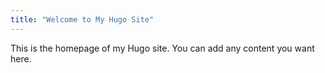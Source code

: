 ```yaml
---
title: "Welcome to My Hugo Site"
---
```


This is the homepage of my Hugo site. You can add any content you want here.
